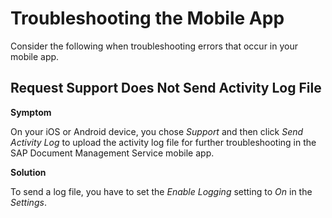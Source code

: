 <!-- loiof075c959af68428d91657af815b8c281 -->

# Troubleshooting the Mobile App

Consider the following when troubleshooting errors that occur in your mobile app.



## Request Support Does Not Send Activity Log File

**Symptom**

On your iOS or Android device, you chose *Support* and then click *Send Activity Log* to upload the activity log file for further troubleshooting in the SAP Document Management Service mobile app.

**Solution**

To send a log file, you have to set the *Enable Logging* setting to *On* in the *Settings*.

